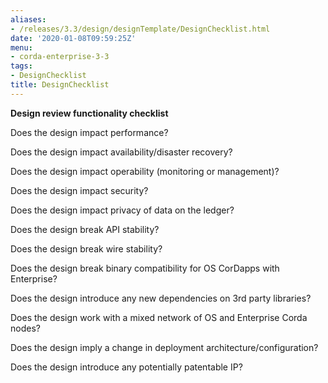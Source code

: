 ```yaml
---
aliases:
- /releases/3.3/design/designTemplate/DesignChecklist.html
date: '2020-01-08T09:59:25Z'
menu:
- corda-enterprise-3-3
tags:
- DesignChecklist
title: DesignChecklist
---
```


**Design review functionality checklist**

Does the design impact performance?

Does the design impact availability/disaster recovery?

Does the design impact operability (monitoring or management)?

Does the design impact security?

Does the design impact privacy of data on the ledger?

Does the design break API stability?

Does the design break wire stability?

Does the design break binary compatibility for OS CorDapps with Enterprise?

Does the design introduce any new dependencies on 3rd party libraries?

Does the design work with a mixed network of OS and Enterprise Corda nodes?

Does the design imply a change in deployment architecture/configuration?

Does the design introduce any potentially patentable IP?

